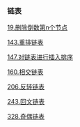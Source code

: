 ### 链表

<a href="all_note/19. 删除倒数第n个节点.md">19.删除倒数第n个节点</a> 

<a href="all_note/143. 重排链表.md">143.重排链表</a> 

<a href="all_note/147.对链表进行插入排序.md">147.对链表进行插入排序</a>

<a href="all_note/160.相交链表.md">160.相交链表</a>

<a href="all_note/206.反转链表.md">206.反转链表</a> 

<a href="all_note/234. 回文链表.md">243.回文链表</a> 

<a href="all_note/328. 奇偶链表.md">328.奇偶链表</a>